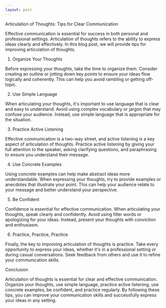 ```yaml
---
layout: post
---
```



Articulation of Thoughts: Tips for Clear Communication

Effective communication is essential for success in both personal and professional settings. Articulation of thoughts refers to the ability to express ideas clearly and effectively. In this blog post, we will provide tips for improving articulation of thoughts.

1. Organize Your Thoughts

Before expressing your thoughts, take the time to organize them. Consider creating an outline or jotting down key points to ensure your ideas flow logically and coherently. This can help you avoid rambling or getting off-topic.

2. Use Simple Language

When articulating your thoughts, it's important to use language that is clear and easy to understand. Avoid using complex vocabulary or jargon that may confuse your audience. Instead, use simple language that is appropriate for the situation.

3. Practice Active Listening

Effective communication is a two-way street, and active listening is a key aspect of articulation of thoughts. Practice active listening by giving your full attention to the speaker, asking clarifying questions, and paraphrasing to ensure you understand their message.

4. Use Concrete Examples

Using concrete examples can help make abstract ideas more understandable. When expressing your thoughts, try to provide examples or anecdotes that illustrate your point. This can help your audience relate to your message and better understand your perspective.

5. Be Confident

Confidence is essential for effective communication. When articulating your thoughts, speak clearly and confidently. Avoid using filler words or apologizing for your ideas. Instead, present your thoughts with conviction and enthusiasm.

6. Practice, Practice, Practice

Finally, the key to improving articulation of thoughts is practice. Take every opportunity to express your ideas, whether it's in a professional setting or during casual conversations. Seek feedback from others and use it to refine your communication skills.

Conclusion

Articulation of thoughts is essential for clear and effective communication. Organize your thoughts, use simple language, practice active listening, use concrete examples, be confident, and practice regularly. By following these tips, you can improve your communication skills and successfully express your ideas in any setting.
